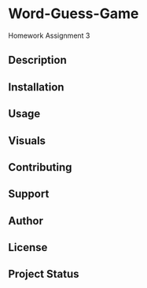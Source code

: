 # Word-Guess-Game
Homework Assignment 3

## Description

## Installation

## Usage

## Visuals

## Contributing

## Support

## Author

## License

## Project Status

